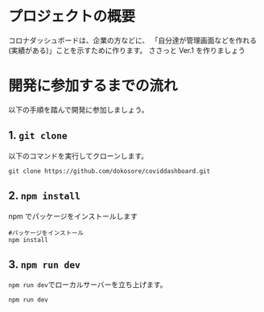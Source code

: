 # プロジェクトの概要

コロナダッシュボードは、企業の方などに、
「自分達が管理画面などを作れる(実績がある)」ことを示すために作ります。
ささっと Ver.1 を作りましょう

# 開発に参加するまでの流れ

以下の手順を踏んで開発に参加しましょう。

## 1. `git clone`

以下のコマンドを実行してクローンします。

```shell
git clone https://github.com/dokosore/coviddashboard.git
```

## 2. `npm install`

npm でパッケージをインストールします

```shell
#パッケージをインストール
npm install
```

## 3. `npm run dev`

`npm run dev`でローカルサーバーを立ち上げます。

```shell
npm run dev
```
